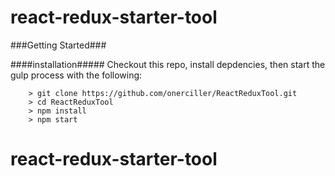 # react-redux-starter-tool



###Getting Started###

####installation#####
Checkout this repo, install depdencies, then start the gulp process with the following:

```
	> git clone https://github.com/onerciller/ReactReduxTool.git
	> cd ReactReduxTool
	> npm install
	> npm start
```
# react-redux-starter-tool
